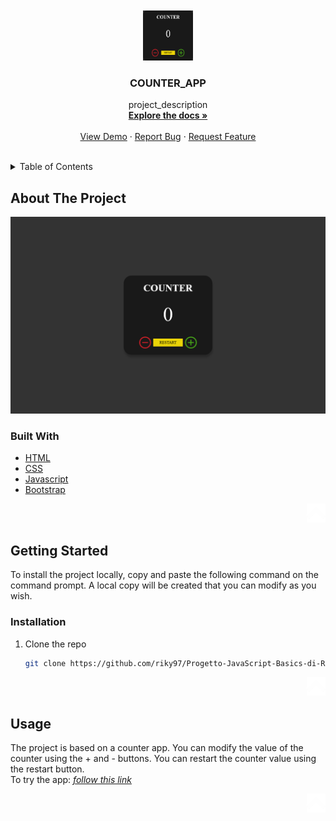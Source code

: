 <div id="top"></div>
<br/>
<!-- PROJECT LOGO -->
<br />
<div align="center">
  <a href="https://github.com/riky97/Progetto-JavaScript-Basics-di-Riccardo-Ingrasciotta">
    <img src="img/icon_readme.png" alt="Logo" width="80" height="80">
  </a>

<h3 align="center">COUNTER_APP</h3>

  <p align="center">
    project_description
    <br />
    <a href="https://github.com/github_username/repo_name"><strong>Explore the docs »</strong></a>
    <br />
    <br />
    <a href="https://github.com/github_username/repo_name">View Demo</a>
    ·
    <a href="https://github.com/github_username/repo_name/issues">Report Bug</a>
    ·
    <a href="https://github.com/github_username/repo_name/issues">Request Feature</a>
  </p>
</div>
<br/>
<!-- TABLE OF CONTENTS -->

<details>
  <summary>Table of Contents</summary>
  <ol>
    <li>
      <a href="#about-the-project">About The Project</a>
      <ul>
        <li><a href="#built-with">Built With</a></li>
      </ul>
    </li>
    <li>
      <a href="#getting-started">Getting Started</a>
      <ul>
        <li><a href="#installation">Installation</a></li>
      </ul>
    </li>
    <li><a href="#usage">Usage</a></li>
    <li><a href="#roadmap">Roadmap</a></li>
    <li><a href="#contributing">Contributing</a></li>
    <li><a href="#license">License</a></li>
    <li><a href="#contact">Contact</a></li>
    <li><a href="#acknowledgments">Acknowledgments</a></li>
  </ol>
</details>
<!-- ABOUT THE PROJECT -->

## About The Project

[![Product Name Screen Shot][product-screenshot]](https://mywebcounterapp.netlify.app/)

### Built With

- [HTML](https://www.w3schools.com/html/html_intro.asp)
- [CSS](https://www.w3schools.com/css/css_intro.asp)
- [Javascript](https://www.javascript.com/)
- [Bootstrap](https://getbootstrap.com)

<p align="right"><a href="#top"><img src="img/topArrow_readme.png" alt="Back to top" width="30" height="30"></a></p>

<!-- GETTING STARTED -->

## Getting Started

To install the project locally, copy and paste the following command on the command prompt.
A local copy will be created that you can modify as you wish.

### Installation

1. Clone the repo
   ```sh
   git clone https://github.com/riky97/Progetto-JavaScript-Basics-di-Riccardo-Ingrasciotta.git
   ```

<p align="right"><a href="#top"><img src="img/topArrow_readme.png" alt="Back to top" width="30" height="30"></a></p>

## Usage

The project is based on a counter app.
You can modify the value of the counter using the + and - buttons.
You can restart the counter value using the restart button.
<br/>
To try the app:
_[follow this link](https://mywebcounterapp.netlify.app/)_

<p align="right"><a href="#top"><img src="img/topArrow_readme.png" alt="Back to top" width="30" height="30"></a></p>

<!-- MARKDOWN LINKS & IMAGES -->

[product-screenshot]: img/img_readme.png
